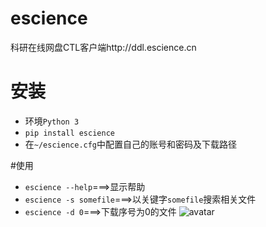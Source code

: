 # escience
科研在线网盘CTL客户端http://ddl.escience.cn

# 安装  
* 环境`Python 3`
* `pip install escience`
* 在`~/escience.cfg`中配置自己的账号和密码及下载路径

#使用  
* `escience --help`===>显示帮助
* `escience -s somefile`===>以关键字`somefile`搜索相关文件
* `escience -d 0`===>下载序号为0的文件
![avatar](https://i.ibb.co/DKNSW6Q/usage.png)